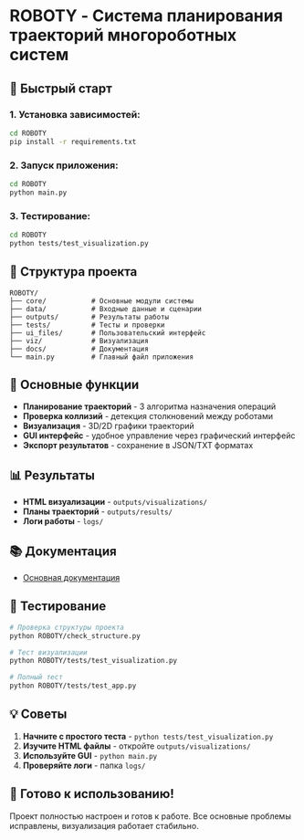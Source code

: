 # ROBOTY - Система планирования траекторий многороботных систем

## 🚀 Быстрый старт

### 1. Установка зависимостей:
```bash
cd ROBOTY
pip install -r requirements.txt
```

### 2. Запуск приложения:
```bash
cd ROBOTY
python main.py
```

### 3. Тестирование:
```bash
cd ROBOTY
python tests/test_visualization.py
```

## 📁 Структура проекта

```
ROBOTY/
├── core/           # Основные модули системы
├── data/           # Входные данные и сценарии
├── outputs/        # Результаты работы
├── tests/          # Тесты и проверки
├── ui_files/       # Пользовательский интерфейс
├── viz/            # Визуализация
├── docs/           # Документация
└── main.py         # Главный файл приложения
```

## 🎯 Основные функции

- **Планирование траекторий** - 3 алгоритма назначения операций
- **Проверка коллизий** - детекция столкновений между роботами
- **Визуализация** - 3D/2D графики траекторий
- **GUI интерфейс** - удобное управление через графический интерфейс
- **Экспорт результатов** - сохранение в JSON/TXT форматах

## 📊 Результаты

- **HTML визуализации** - `outputs/visualizations/`
- **Планы траекторий** - `outputs/results/`
- **Логи работы** - `logs/`

## 📚 Документация

- [Основная документация](ROBOTY/docs/README.md)

## 🧪 Тестирование

```bash
# Проверка структуры проекта
python ROBOTY/check_structure.py

# Тест визуализации
python ROBOTY/tests/test_visualization.py

# Полный тест
python ROBOTY/tests/test_app.py
```

## 💡 Советы

1. **Начните с простого теста** - `python tests/test_visualization.py`
2. **Изучите HTML файлы** - откройте `outputs/visualizations/`
3. **Используйте GUI** - `python main.py`
4. **Проверяйте логи** - папка `logs/`

## 🎉 Готово к использованию!

Проект полностью настроен и готов к работе. Все основные проблемы исправлены, визуализация работает стабильно.
